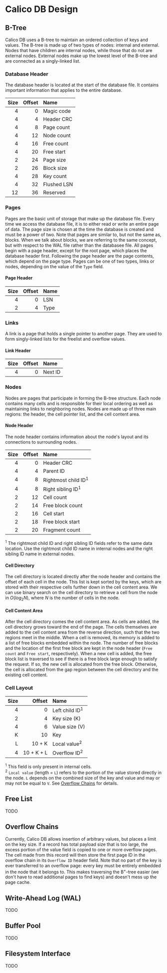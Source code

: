 # Calico DB Design

## B-Tree
Calico DB uses a B-tree to maintain an ordered collection of keys and values.
The B-tree is made up of two types of nodes: internal and external.
Nodes that have children are internal nodes, while those that do not are external nodes.
External nodes make up the lowest level of the B-tree and are connected as a singly-linked list.

### Database Header
The database header is located at the start of the database file.
It contains important information that applies to the entire database.

| Size | Offset | Name        |
|-----:|-------:|:------------|
|    4 |      0 | Magic code  |
|    4 |      4 | Header CRC  |
|    4 |      8 | Page count  |
|    4 |     12 | Node count  |
|    4 |     16 | Free count  |
|    4 |     20 | Free start  |
|    2 |     24 | Page size   |
|    2 |     26 | Block size  |
|    4 |     28 | Key count   |
|    4 |     32 | Flushed LSN |
|   12 |     36 | Reserved    |

### Pages
Pages are the basic unit of storage that make up the database file.
Every time we access the database file, it is to either read or write an entire page of data.
The page size is chosen at the time the database is created and must be a power of two.
Note that pages are similar to, but not the same as, blocks.
When we talk about blocks, we are referring to the same concept, but with respect to the WAL file rather than the databasee file.
All pages begin with a page header, except for the root page, which places the database header first.
Following the page header are the page contents, which depend on the page type.
Pages can be one of two types, links or nodes, depending on the value of the `Type` field.

#### Page Header
|  Size | Offset | Name    |
|------:|-------:|:--------|
|     4 |      0 | LSN     |
|     2 |      4 | Type    |

### Links
A link is a page that holds a single pointer to another page.
They are used to form singly-linked lists for the freelist and overflow values.

#### Link Header
| Size | Offset | Name    |
|-----:|-------:|:--------|
|    4 |      0 | Next ID |

### Nodes
Nodes are pages that participate in forming the B-tree structure.
Each node contains many cells and is responsible for their local ordering as well as maintaining links to neighboring nodes.
Nodes are made up of three main regions: the header, the cell pointer list, and the cell content area.

#### Node Header
The node header contains information about the node's layout and its connections to surrounding nodes.

| Size | Offset | Name                           |
|-----:|-------:|:-------------------------------|
|    4 |      0 | Header CRC                     |
|    4 |      4 | Parent ID                      |
|    4 |      8 | Rightmost child ID<sup>1</sup> |
|    4 |      8 | Right sibling ID<sup>1</sup>   |
|    2 |     12 | Cell count                     |
|    2 |     14 | Free block count               |
|    2 |     16 | Cell start                     |
|    2 |     18 | Free block start               |
|    2 |     20 | Fragment count                 |

<sup>1</sup> The rightmost child ID and right sibling ID fields refer to the same data location.
Use the rightmost child ID name in internal nodes and the right sibling ID name in external nodes.

#### Cell Directory
The cell directory is located directly after the node header and contains the offset of each cell in the node.
This list is kept sorted by the keys, which are stored with their respective cells further down in the cell content area.
We can use binary search on the cell directory to retrieve a cell from the node in $O(log_2 N)$, where $N$ is the number of cells in the node.

#### Cell Content Area
After the cell directory comes the cell content area.
As cells are added, the cell directory grows toward the end of the page.
The cells themselves are added to the cell content area from the reverse direction, such that the two regions meet in the middle.
When a cell is removed, its memory is added to a list of free blocks embedded within the node.
The number of free blocks and the location of the first free block are kept in the node header (`Free count` and `Free start`, respectively).
When a new cell is added, the free block list is traversed to see if there is a free block large enough to satisfy the request.
If so, the new cell is allocated from the free block. 
Otherwise, the cell is allocated from the gap region between the cell directory and the existing cell content.

### Cell Layout
| Size |     Offset | Name                      |
|-----:|-----------:|:--------------------------|
|    4 |          0 | Left child ID<sup>1</sup> |
|    2 |          4 | Key size (K)              |
|    4 |          6 | Value size (V)            |
|    K |         10 | Key                       |
|    L |     10 + K | Local value<sup>2</sup>   |
|    4 | 10 + K + L | Overflow ID<sup>2</sup>   |

<sup>1</sup> This field is only present in internal cells. <br>
<sup>2</sup> `Local value` (length = `L`) refers to the portion of the value stored directly in the node.
`L` depends on the combined size of the key and value and may or may not be equal to `V`.
See [Overflow Chains](#overflow-chains) for details.

## Free List
TODO

## Overflow Chains
Currently, Calico DB allows insertion of arbitrary values, but places a limit on the key size.
If a record has total payload size that is too large, the excess portion of the value field is copied to one or more overflow pages.
The cell made from this record will then store the first page ID in the overflow chain in its `Overflow ID` header field.
Note that no part of the key is ever transferred to an overflow page: every key must be entirely embedded in the node that it belongs to.
This makes traversing the B<sup>+</sup>-tree easier (we don't have to read additional pages to find keys) and doesn't mess up the page cache.

[//]: # (TODO: Now that we're using a simplified 2Q page cache, the cache won't get messed up unless we read the page 
               again while it is in the FIFO queue. We should be able to have arbitrary length keys, potentially spanning
               multiple overflow pages, without affecting the cache too much.)

## Write-Ahead Log (WAL)
TODO

## Buffer Pool
TODO

## Filesystem Interface
TODO
